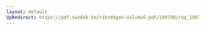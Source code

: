 ```yaml
---
layout: default
UpRedirect: https://pdf.swedeb.se/riksdagen-volumeG-pdf/199798/reg_199798/reg_199798_0103.pdf
---
```

